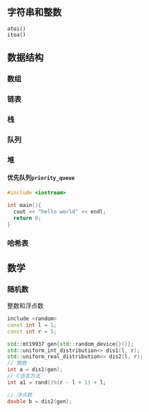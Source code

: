 ## 字符串和整数
```
atoi()
itoa()

```

## 数据结构

### 数组
### 链表
### 栈
### 队列
### 堆
#### 优先队列`priority_queue`


```cpp
#include <iostream>

int main(){
  cout << "hello world" << endl;
  return 0;
}
```
### 哈希表


## 数学
### 随机数

整数和浮点数
```cpp
include <random>
const int l = 1;
const int r = 5;

std::mt19937 gen{std::random_device{}()};
std::uniform_int_distribution<> dis1(l, r);
std::uniform_real_distribution<> dis2(l, r);
// 整数
int a = dis1(gen);
// C语言方法
int a1 = rand()%(r - l + 1) + l;

// 浮点数
double b = dis2(gen);
```
